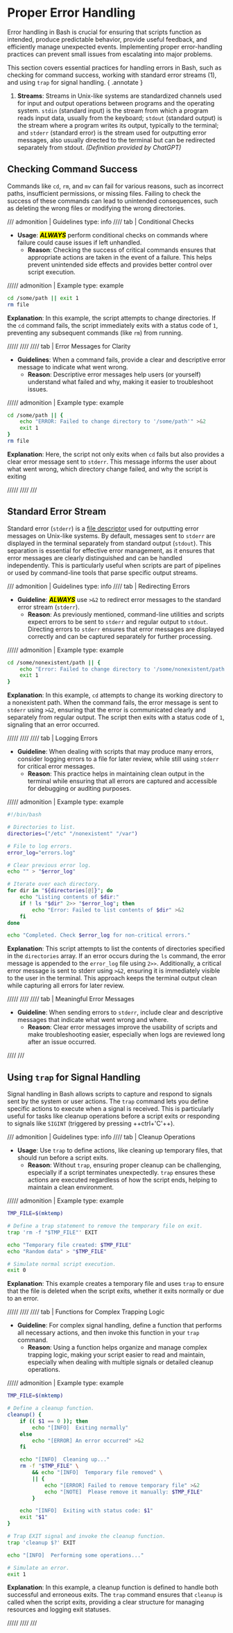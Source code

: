 # Proper Error Handling

Error handling in Bash is crucial for ensuring that scripts function as intended, produce predictable behavior, provide useful feedback, and efficiently manage unexpected events. Implementing proper error-handling practices can prevent small issues from escalating into major problems.

This section covers essential practices for handling errors in Bash, such as checking for command success, working with standard error streams (1), and using `trap` for signal handling.
{ .annotate }

1. **Streams**: Streams in Unix-like systems are standardized channels used for input and output operations between programs and the operating system. `stdin` (standard input) is the stream from which a program reads input data, usually from the keyboard; `stdout` (standard output) is the stream where a program writes its output, typically to the terminal; and `stderr` (standard error) is the stream used for outputting error messages, also usually directed to the terminal but can be redirected separately from stdout. _(Definition provided by ChatGPT)_

## Checking Command Success

Commands like `cd`, `rm`, and `mv` can fail for various reasons, such as incorrect paths, insufficient permissions, or missing files. Failing to check the success of these commands can lead to unintended consequences, such as deleting the wrong files or modifying the wrong directories.

/// admonition | Guidelines
    type: info
//// tab | Conditional Checks

- **Usage**: <mark>**_ALWAYS_**</mark> perform conditional checks on commands where failure could cause issues if left unhandled.
    - **Reason**: Checking the success of critical commands ensures that appropriate actions are taken in the event of a failure. This helps prevent unintended side effects and provides better control over script execution.

///// admonition | Example
    type: example

```bash
cd /some/path || exit 1
rm file
```

**Explanation**: In this example, the script attempts to change directories. If the `cd` command fails, the script immediately exits with a status code of `1`, preventing any subsequent commands (like `rm`) from running.

/////
////
//// tab | Error Messages for Clarity

- **Guidelines**: When a command fails, provide a clear and descriptive error message to indicate what went wrong.
    - **Reason**: Descriptive error messages help users (or yourself) understand what failed and why, making it easier to troubleshoot issues.

///// admonition | Example
    type: example

```bash
cd /some/path || {
    echo "ERROR: Failed to change directory to '/some/path'" >&2
    exit 1
}
rm file
```

**Explanation**: Here, the script not only exits when `cd` fails but also provides a clear error message sent to `stderr`. This message informs the user about what went wrong, which directory change failed, and why the script is exiting

/////
////
///

## Standard Error Stream

Standard error (`stderr`) is a [file descriptor](https://mywiki.wooledge.org/FileDescriptor) used for outputting error messages on Unix-like systems. By default, messages sent to `stderr` are displayed in the terminal separately from standard output (`stdout`). This separation is essential for effective error management, as it ensures that error messages are clearly distinguished and can be handled independently. This is particularly useful when scripts are part of pipelines or used by command-line tools that parse specific output streams.

/// admonition | Guidelines
    type: info
//// tab | Redirecting Errors

- **Guideline**: <mark>**_ALWAYS_**</mark> use `>&2` to redirect error messages to the standard error stream (`stderr`).
    - **Reason**: As previously mentioned, command-line utilities and scripts expect errors to be sent to `stderr` and regular output to `stdout`. Directing errors to `stderr` ensures that error messages are displayed correctly and can be captured separately for further processing.

///// admonition | Example
    type: example

```bash
cd /some/nonexistent/path || {
    echo "Error: Failed to change directory to '/some/nonexistent/path'" >&2
    exit 1
}
```

**Explanation**: In this example, `cd` attempts to change its working directory to a nonexistent path. When the command fails, the error message is sent to `stderr` using `>&2`, ensuring that the error is communicated clearly and separately from regular output. The script then exits with a status code of `1`, signaling that an error occurred.

/////
////
//// tab | Logging Errors

- **Guideline**: When dealing with scripts that may produce many errors, consider logging errors to a file for later review, while still using `stderr` for critical error messages.
    - **Reason**: This practice helps in maintaining clean output in the terminal while ensuring that all errors are captured and accessible for debugging or auditing purposes.

///// admonition | Example
    type: example

```bash
#!/bin/bash

# Directories to list.
directories=("/etc" "/nonexistent" "/var")

# File to log errors.
error_log="errors.log"

# Clear previous error log.
echo "" > "$error_log"

# Iterate over each directory.
for dir in "${directories[@]}"; do
    echo "Listing contents of $dir:"
    if ! ls "$dir" 2>> "$error_log"; then
        echo "Error: Failed to list contents of $dir" >&2
    fi
done

echo "Completed. Check $error_log for non-critical errors."
```

**Explanation**: This script attempts to list the contents of directories specified in the `directories` array. If an error occurs during the `ls` command, the error message is appended to the `error_log` file using `2>>`. Additionally, a critical error message is sent to stderr using `>&2`, ensuring it is immediately visible to the user in the terminal. This approach keeps the terminal output clean while capturing all errors for later review.

/////
////
//// tab | Meaningful Error Messages

- **Guideline**: When sending errors to `stderr`, include clear and descriptive messages that indicate what went wrong and where.
    - **Reason**: Clear error messages improve the usability of scripts and make troubleshooting easier, especially when logs are reviewed long after an issue occurred.

////
///


## Using `trap` for Signal Handling

Signal handling in Bash allows scripts to capture and respond to signals sent by the system or user actions. The `trap` command lets you define specific actions to execute when a signal is received. This is particularly useful for tasks like cleanup operations before a script exits or responding to signals like `SIGINT` (triggered by pressing ++ctrl+'C'++).

/// admonition | Guidelines
    type: info
//// tab | Cleanup Operations

- **Usage**: Use `trap` to define actions, like cleaning up temporary files, that should run before a script exits.
    - **Reason**: Without `trap`, ensuring proper cleanup can be challenging, especially if a script terminates unexpectedly. `trap` ensures these actions are executed regardless of how the script ends, helping to maintain a clean environment.

///// admonition | Example
    type: example

```bash
TMP_FILE=$(mktemp)

# Define a trap statement to remove the temporary file on exit.
trap 'rm -f "$TMP_FILE"' EXIT

echo "Temporary file created: $TMP_FILE"
echo "Random data" > "$TMP_FILE"

# Simulate normal script execution.
exit 0
```

**Explanation**: This example creates a temporary file and uses `trap` to ensure that the file is deleted when the script exits, whether it exits normally or due to an error.

/////
////
//// tab | Functions for Complex Trapping Logic

- **Guideline**: For complex signal handling, define a function that performs all necessary actions, and then invoke this function in your `trap` command.
    - **Reason**: Using a function helps organize and manage complex trapping logic, making your script easier to read and maintain, especially when dealing with multiple signals or detailed cleanup operations.

///// admonition | Example
    type: example

```bash
TMP_FILE=$(mktemp)

# Define a cleanup function.
cleanup() {
    if (( $1 == 0 )); then
        echo "[INFO]  Exiting normally"
    else
        echo "[ERROR] An error occurred" >&2
    fi

    echo "[INFO]  Cleaning up..."
    rm -f "$TMP_FILE" \
        && echo "[INFO]  Temporary file removed" \
        || {
            echo "[ERROR] Failed to remove temporary file" >&2
            echo "[NOTE]  Please remove it manually: $TMP_FILE"
        }

    echo "[INFO]  Exiting with status code: $1"
    exit "$1"
}

# Trap EXIT signal and invoke the cleanup function.
trap 'cleanup $?' EXIT

echo "[INFO]  Performing some operations..."

# Simulate an error.
exit 1
```

**Explanation**: In this example, a cleanup function is defined to handle both successful and erroneous exits. The `trap` command ensures that `cleanup` is called when the script exits, providing a clear structure for managing resources and logging exit statuses.

/////
////
///
